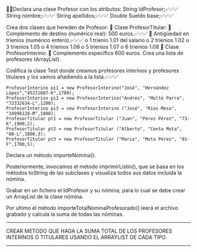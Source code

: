 Declara una clase Profesor con los atributos:
    String IdProfesor;✅✅✅
    String nombre;✅✅✅
    String apellidos;✅✅✅
    Double Sueldo base;✅✅✅

Crea dos clases que hereden de Profesor:
     Clase ProfesorTitular:
     Complemento de destino (numérico real): 500 euros.✅✅✅
     Antigüedad en trienios (numérico entero).✅✅✅
        o 1 trienio 1.01 del salario
        o 2 trienios 1.02
        o 3 trienios 1.05
        o 4 trienios 1.06
        o 5 trienios 1.07
        o 6 trienios 1.08
 Clase ProfesorInterino:
     Complemento específico 600 euros.
Crea una lista de profesores (ArrayList).

Codifica la clase Test donde creamos profesores interinos y profesores titulares y los vamos
añadiendo a la lista.✅✅✅

    ProfesorInterino pi1 = new ProfesorInterino("José", "Hernández López","45221887-K",1789);
    ProfesorInterino pi2 = new ProfesorInterino("Andrés", "Moltó Parra", "72332634-L",1200);
    ProfesorInterino pi3 = new ProfesorInterino ("José", "Ríos Mesa", "34998128-M",1800);
    ProfesorTitular pt1 = new ProfesorTitular ("Juan", "Pérez Pérez", "73-K",1900,2);
    ProfesorTitular pt2 = new ProfesorTitular ("Alberto", "Centa Mota", "88-L",1800,3);
    ProfesorTitular pt3 = new ProfesorTitular ("Maria", "Mota Pérez", "81-F",1700,5);
Declara un método importeNomina().

Posteriormente, invocamos el método imprimirListin(), que se basa en los métodos toString de
las subclases y visualiza todos sus datos incluida la nómina.

Grabar en un fichero el IdProfesor y su nómina, para lo cual se debe crear un ArrayList de la
clase nómina.

Por ultimo el método importeTotalNominaProfesorado() leerá el archivo grabado y calcula la
suma de todas las nóminas.

*********************************************************************************************************

CREAR METODO QUE HAGA LA SUMA TOTAL DE LOS PROFESORES INTERINOS O TITULARES  USANDO EL ARRAYLIST DE CADA TIPO

*********************************************************************************************************